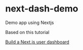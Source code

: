 # next-dash-demo
Demo app using Nextjs

Based on this tutorial

[Build a Next.js user dashboard](https://www.youtube.com/watch?v=KpGZjrrS3pY&ab_channel=CodeCommerce)
